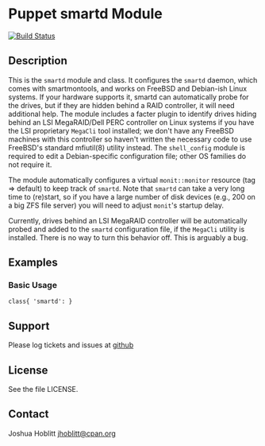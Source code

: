 Puppet smartd Module
====================

[![Build Status](https://travis-ci.org/jhoblitt/puppet-smartd.png)](https://travis-ci.org/jhoblit/puppet-smartd)

Description
-----------

This is the `smartd` module and class.  It configures the `smartd` daemon,
which comes with smartmontools, and works on FreeBSD and Debian-ish Linux
systems.  If your hardware supports it, smartd can automatically probe for the
drives, but if they are hidden behind a RAID controller, it will need
additional help.  The module includes a facter plugin to identify drives hiding
behind an LSI MegaRAID/Dell PERC controller on Linux systems if you have the
LSI proprietary `MegaCli` tool installed; we don't have any FreeBSD machines
with this controller so haven't written the necessary code to use FreeBSD's
standard mfiutil(8) utility instead.  The `shell_config` module is required to
edit a Debian-specific configuration file; other OS families do not require it.

The module automatically configures a virtual `monit::monitor` resource (tag =>
default) to keep track of `smartd`.  Note that `smartd` can take a very long
time to (re)start, so if you have a large number of disk devices (e.g., 200 on
a big ZFS file server) you will need to adjust `monit`'s startup delay.

Currently, drives behind an LSI MegaRAID controller will be automatically
probed and added to the `smartd` configuration file, if the `MegaCli` utility
is installed.  There is no way to turn this behavior off.  This is arguably a
bug.

Examples
--------

### Basic Usage

    class{ 'smartd': }


Support
-------

Please log tickets and issues at [github](https://github.com/jhoblitt/puppet-smartd/issues)

License
-------
See the file LICENSE.

Contact
-------
Joshua Hoblitt <jhoblitt@cpan.org>
